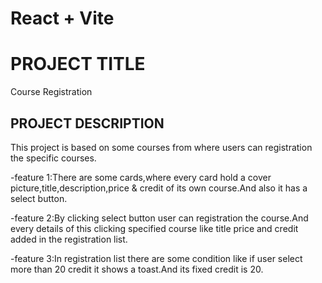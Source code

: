 # React + Vite

<!-- This template provides a minimal setup to get React working in Vite with HMR and some ESLint rules.

Currently, two official plugins are available:

- [@vitejs/plugin-react](https://github.com/vitejs/vite-plugin-react/blob/main/packages/plugin-react/README.md) uses [Babel](https://babeljs.io/) for Fast Refresh
- [@vitejs/plugin-react-swc](https://github.com/vitejs/vite-plugin-react-swc) uses [SWC](https://swc.rs/) for Fast Refresh -->
# PROJECT TITLE
  Course Registration
## PROJECT DESCRIPTION
This project is based on some courses from where users can registration the specific courses.

-feature 1:There are some cards,where every card hold a cover picture,title,description,price & credit of its own course.And also it has a select button.

-feature 2:By clicking select button user can registration the course.And every details of this clicking specified course like title price and credit added in the registration list.

-feature 3:In registration list there are some condition like if user select more than 20 credit  it shows a toast.And its fixed credit is 20.

